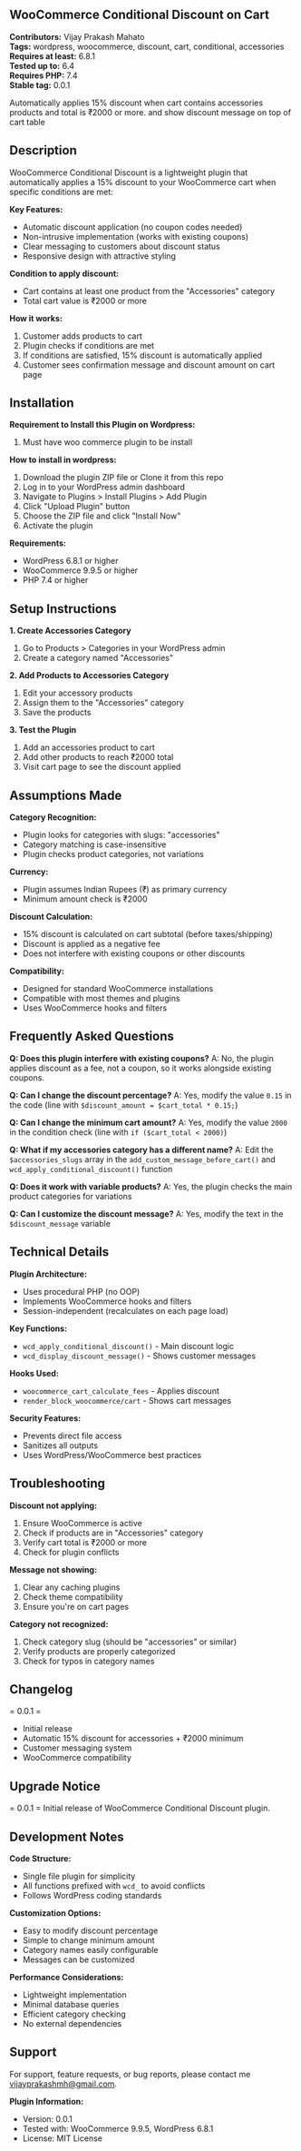 ## WooCommerce Conditional Discount on Cart
**Contributors:** Vijay Prakash Mahato  
**Tags:** wordpress, woocommerce, discount, cart, conditional, accessories  
**Requires at least:** 6.8.1  
**Tested up to:** 6.4  
**Requires PHP:** 7.4  
**Stable tag:** 0.0.1  

Automatically applies 15% discount when cart contains accessories products and total is ₹2000 or more.
and show discount message on top of cart table

## Description

WooCommerce Conditional Discount is a lightweight plugin that automatically applies a 15% discount to your WooCommerce cart when specific conditions are met:

**Key Features:**
* Automatic discount application (no coupon codes needed)
* Non-intrusive implementation (works with existing coupons)
* Clear messaging to customers about discount status
* Responsive design with attractive styling

**Condition to apply discount:**
* Cart contains at least one product from the "Accessories" category
* Total cart value is ₹2000 or more

**How it works:**
1. Customer adds products to cart
2. Plugin checks if conditions are met
3. If conditions are satisfied, 15% discount is automatically applied
4. Customer sees confirmation message and discount amount on cart page

## Installation 

**Requirement to Install this Plugin on Wordpress:**
1. Must have woo commerce plugin to be install

**How to install in wordpress:**
1. Download the plugin ZIP file or Clone it from this repo
2. Log in to your WordPress admin dashboard
3. Navigate to Plugins > Install Plugins > Add Plugin 
4. Click "Upload Plugin" button
5. Choose the ZIP file and click "Install Now"
6. Activate the plugin

**Requirements:**
* WordPress 6.8.1 or higher
* WooCommerce 9.9.5 or higher
* PHP 7.4 or higher

## Setup Instructions

**1. Create Accessories Category**
1. Go to Products > Categories in your WordPress admin
2. Create a category named "Accessories"

**2. Add Products to Accessories Category**
1. Edit your accessory products
2. Assign them to the "Accessories" category
3. Save the products

**3. Test the Plugin**
1. Add an accessories product to cart
2. Add other products to reach ₹2000 total
3. Visit cart page to see the discount applied

## Assumptions Made 

**Category Recognition:**
* Plugin looks for categories with slugs: "accessories"
* Category matching is case-insensitive
* Plugin checks product categories, not variations

**Currency:**
* Plugin assumes Indian Rupees (₹) as primary currency
* Minimum amount check is ₹2000

**Discount Calculation:**
* 15% discount is calculated on cart subtotal (before taxes/shipping)
* Discount is applied as a negative fee
* Does not interfere with existing coupons or other discounts

**Compatibility:**
* Designed for standard WooCommerce installations
* Compatible with most themes and plugins
* Uses WooCommerce hooks and filters

## Frequently Asked Questions

**Q: Does this plugin interfere with existing coupons?**
A: No, the plugin applies discount as a fee, not a coupon, so it works alongside existing coupons.

**Q: Can I change the discount percentage?**
A: Yes, modify the value `0.15` in the code (line with `$discount_amount = $cart_total * 0.15;`)

**Q: Can I change the minimum cart amount?**
A: Yes, modify the value `2000` in the condition check (line with `if ($cart_total < 2000)`)

**Q: What if my accessories category has a different name?**
A: Edit the `$accessories_slugs` array in the `add_custom_message_before_cart()` and `wcd_apply_conditional_discount()` function

**Q: Does it work with variable products?**
A: Yes, the plugin checks the main product categories for variations

**Q: Can I customize the discount message?**
A: Yes, modify the text in the `$discount_message` variable

## Technical Details 

**Plugin Architecture:**
* Uses procedural PHP (no OOP)
* Implements WooCommerce hooks and filters
* Session-independent (recalculates on each page load)

**Key Functions:**
* `wcd_apply_conditional_discount()` - Main discount logic
* `wcd_display_discount_message()` - Shows customer messages

**Hooks Used:**
* `woocommerce_cart_calculate_fees` - Applies discount
* `render_block_woocommerce/cart` - Shows cart messages

**Security Features:**
* Prevents direct file access
* Sanitizes all outputs
* Uses WordPress/WooCommerce best practices

## Troubleshooting 

**Discount not applying:**
1. Ensure WooCommerce is active
2. Check if products are in "Accessories" category
3. Verify cart total is ₹2000 or more
4. Check for plugin conflicts

**Message not showing:**
1. Clear any caching plugins
2. Check theme compatibility
3. Ensure you're on cart pages

**Category not recognized:**
1. Check category slug (should be "accessories" or similar)
2. Verify products are properly categorized
3. Check for typos in category names

## Changelog 

= 0.0.1 =
* Initial release
* Automatic 15% discount for accessories + ₹2000 minimum
* Customer messaging system
* WooCommerce compatibility

## Upgrade Notice 

= 0.0.1 =
Initial release of WooCommerce Conditional Discount plugin.

## Development Notes 

**Code Structure:**
* Single file plugin for simplicity
* All functions prefixed with `wcd_` to avoid conflicts
* Follows WordPress coding standards

**Customization Options:**
* Easy to modify discount percentage
* Simple to change minimum amount
* Category names easily configurable
* Messages can be customized

**Performance Considerations:**
* Lightweight implementation
* Minimal database queries
* Efficient category checking
* No external dependencies

## Support 

For support, feature requests, or bug reports, please contact me [vijayprakashmh@gmail.com](mailto:vijayprakashmh@gmail.com).

**Plugin Information:**
* Version: 0.0.1
* Tested with: WooCommerce 9.9.5, WordPress 6.8.1
* License: MIT License

